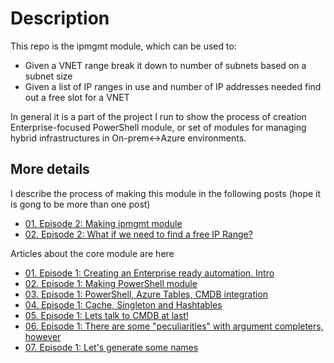 # Description

This repo is the ipmgmt module, which can be used to:

- Given a VNET range break it down to number of subnets based on a subnet size
- Given a list of IP ranges in use and  number of IP addresses needed find out a free slot for a VNET

In general it is a part of the project I run to show the process of creation Enterprise-focused PowerShell module, or set of modules for managing hybrid infrastructures in On-prem<->Azure environments.

## More details

I describe the process of making this module in the following posts (hope it is gong to be more than one post)

- [01. Episode 2: Making ipmgmt module](https://eosfor.github.io/2018/episode2-making-ipmgmt-module/)
- [02. Episode 2: What if we need to find a free IP Range?](https://eosfor.github.io/2018/episode2-ip-range-search/)

Articles about the core module are here

- [01. Episode 1: Creating an Enterprise ready automation. Intro](https://eosfor.github.io/2018/Episode1-Creating-an-Enterprise-ready-automation/)
- [02. Episode 1: Making PowerShell module](https://eosfor.github.io/2018/Episode1-making-powershell-module/)
- [03. Episode 1: PowerShell, Azure Tables, CMDB integration](https://eosfor.github.io/2018/Episode1-CMDB-integration/)
- [04. Episode 1: Cache, Singleton and Hashtables](https://eosfor.github.io/2018/episode1-cache/)
- [05. Episode 1: Lets talk to CMDB at last!](https://eosfor.github.io/2018/Episode1-lets-talk-to-cmdb-and-autocomplete!/)
- [06. Episode 1: There are some "peculiarities" with argument completers, however](https://eosfor.github.io/2018/Episode1-Issues-with-Argument-Completers/)
- [07. Episode 1: Let's generate some names](https://eosfor.github.io/2018/Episode1-lets-generate-some-names/)